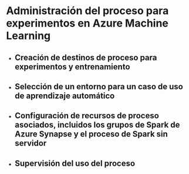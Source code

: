 # Administración del proceso para experimentos en Azure Machine Learning
- ## Creación de destinos de proceso para experimentos y entrenamiento


- ## Selección de un entorno para un caso de uso de aprendizaje automático


- ## Configuración de recursos de proceso asociados, incluidos los grupos de Spark de Azure Synapse y el proceso de Spark sin servidor


- ## Supervisión del uso del proceso

